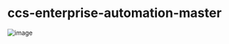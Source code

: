 # ccs-enterprise-automation-master

![image](https://user-images.githubusercontent.com/89130649/152339365-91e882dd-0428-4ee5-be6f-c307109ec32f.png)
